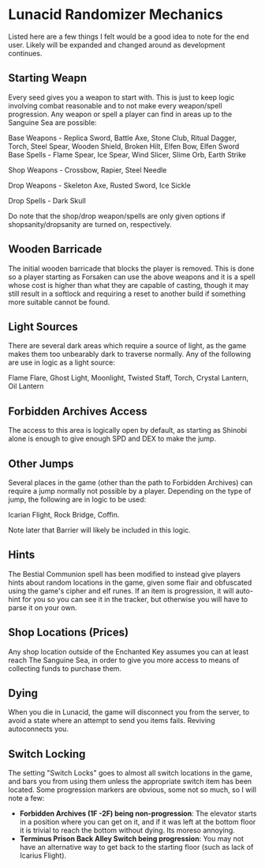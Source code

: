 # Lunacid Randomizer Mechanics

Listed here are a few things I felt would be a good idea to note for the end user.  Likely will be expanded and changed around as development continues.

## Starting Weapn

Every seed gives you a weapon to start with.  This is just to keep logic involving combat reasonable and to not make every weapon/spell progression.  Any weapon or spell a player can find in areas up to the Sanguine Sea are possible:

Base Weapons - Replica Sword, Battle Axe, Stone Club, Ritual Dagger, Torch, Steel Spear, Wooden Shield, Broken Hilt, Elfen Bow, Elfen Sword
Base Spells - Flame Spear, Ice Spear, Wind Slicer, Slime Orb, Earth Strike

Shop Weapons - Crossbow, Rapier, Steel Needle

Drop Weapons - Skeleton Axe, Rusted Sword, Ice Sickle

Drop Spells - Dark Skull

Do note that the shop/drop weapon/spells are only given options if shopsanity/dropsanity are turned on, respectively.

## Wooden Barricade

The initial wooden barricade that blocks the player is removed.  This is done so a player starting as Forsaken can use the above weapons and it is a spell whose cost is higher than what they are capable of casting, though it may still result in a softlock and requiring a reset to another build if something more suitable cannot be found.

## Light Sources

There are several dark areas which require a source of light, as the game makes them too unbearably dark to traverse normally.  Any of the following are use in logic as a light source:

Flame Flare, Ghost Light, Moonlight, Twisted Staff, Torch, Crystal Lantern, Oil Lantern


## Forbidden Archives Access

The access to this area is logically open by default, as starting as Shinobi alone is enough to give enough SPD and DEX to make the jump.

## Other Jumps

Several places in the game (other than the path to Forbidden Archives) can require a jump normally not possible by a player.  Depending on the type of jump, the following are in logic to be used: 

Icarian Flight, Rock Bridge, Coffin.

Note later that Barrier will likely be included in this logic.

## Hints

The Bestial Communion spell has been modified to instead give players hints about random locations in the game, given some flair and obfuscated using the game's cipher and elf runes.  If an item is progression, it will auto-hint for you so you can see it in the tracker, but otherwise you will have to parse it on your own.

## Shop Locations (Prices)

Any shop location outside of the Enchanted Key assumes you can at least reach The Sanguine Sea, in order to give you more access to means of collecting funds to purchase them.

## Dying

When you die in Lunacid, the game will disconnect you from the server, to avoid a state where an attempt to send you items fails.  Reviving autoconnects you.

## Switch Locking

The setting "Switch Locks" goes to almost all switch locations in the game, and bars you from using them unless the appropriate switch item has been located.  Some progression markers are obvious, some not so much, so I will note a few:

- **Forbidden Archives (1F -2F) being non-progression**: The elevator starts in a position where you can get on it, and if it was left at the bottom floor it is trivial to reach the bottom without dying.  Its moreso annoying.
- **Terminus Prison Back Alley Switch being progression**: You may not have an alternative way to get back to the starting floor (such as lack of Icarius Flight).